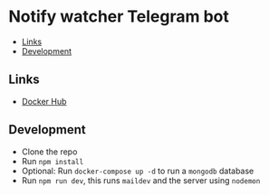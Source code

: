 # Notify watcher Telegram bot <!-- omit in TOC -->

- [Links](#links)
- [Development](#development)

## Links

- [Docker Hub](https://hub.docker.com/repository/docker/notifywatcher1/telegram-bot)

## Development

- Clone the repo
- Run `npm install`
- Optional: Run `docker-compose up -d` to run a `mongodb` database
- Run `npm run dev`, this runs `maildev` and the server using `nodemon`
